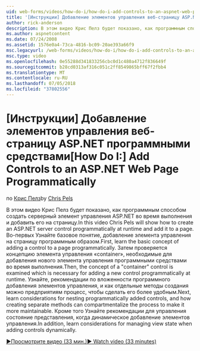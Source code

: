 ```yaml
---
uid: web-forms/videos/how-do-i/how-do-i-add-controls-to-an-aspnet-web-page-programmatically
title: '[Инструкции] Добавление элементов управления веб-страницу ASP.NET программными средствами | Документация Майкрософт'
author: rick-anderson
description: В этом видео Крис Пелз будет показано, как программным способом создать серверный элемент управления ASP.NET во время выполнения и добавить его на страницу. Во-первых Узнайте o основной принцип...
ms.author: aspnetcontent
ms.date: 07/24/2008
ms.assetid: 1576e0a4-73ca-4816-bc09-20ae393a66f9
msc.legacyurl: /web-forms/videos/how-do-i/how-do-i-add-controls-to-an-aspnet-web-page-programmatically
msc.type: video
ms.openlocfilehash: 0e55288d341833256cbc0d1c480a4712f836649f
ms.sourcegitcommit: b28cd0313af316c051c2ff8549865bff67f2fbb4
ms.translationtype: MT
ms.contentlocale: ru-RU
ms.lasthandoff: 07/05/2018
ms.locfileid: "37802556"
---
```

<a name="how-do-i-add-controls-to-an-aspnet-web-page-programmatically"></a><span data-ttu-id="65875-104">[Инструкции] Добавление элементов управления веб-страницу ASP.NET программными средствами</span><span class="sxs-lookup"><span data-stu-id="65875-104">[How Do I:] Add Controls to an ASP.NET Web Page Programmatically</span></span>
====================
<span data-ttu-id="65875-105">по [Крис Пелз](https://twitter.com/chrispels)</span><span class="sxs-lookup"><span data-stu-id="65875-105">by [Chris Pels](https://twitter.com/chrispels)</span></span>

<span data-ttu-id="65875-106">В этом видео Крис Пелз будет показано, как программным способом создать серверный элемент управления ASP.NET во время выполнения и добавить его на страницу.</span><span class="sxs-lookup"><span data-stu-id="65875-106">In this video Chris Pels will show how to create an ASP.NET server control programmatically at runtime and add it to a page.</span></span> <span data-ttu-id="65875-107">Во-первых Узнайте базовое понятие, добавление элемента управления на страницу программным образом.</span><span class="sxs-lookup"><span data-stu-id="65875-107">First, learn the basic concept of adding a control to a page programmatically.</span></span> <span data-ttu-id="65875-108">Затем проверяется концепцию элемента управления «container», необходимые для добавления нового элемента управления программными средствами во время выполнения.</span><span class="sxs-lookup"><span data-stu-id="65875-108">Then, the concept of a "container" control is examined which is necessary for adding a new control programmatically at runtime.</span></span> <span data-ttu-id="65875-109">Узнайте, рекомендации по вложенности программного добавления элементов управления, и как отдельные методы создания можно предприятиям процесс, чтобы сделать его более удобным.</span><span class="sxs-lookup"><span data-stu-id="65875-109">Next, learn considerations for nesting programmatically added controls, and how creating separate methods can compartmentalize the process to make it more maintainable.</span></span> <span data-ttu-id="65875-110">Кроме того Узнайте рекомендации для управления состояние представления, когда динамическое добавление элементов управления.</span><span class="sxs-lookup"><span data-stu-id="65875-110">In addition, learn considerations for managing view state when adding controls dynamically.</span></span>

[<span data-ttu-id="65875-111">&#9654;Просмотрите видео (33 мин.)</span><span class="sxs-lookup"><span data-stu-id="65875-111">&#9654; Watch video (33 minutes)</span></span>](https://channel9.msdn.com/Blogs/ASP-NET-Site-Videos/how-do-i-add-controls-to-an-aspnet-web-page-programmatically)
